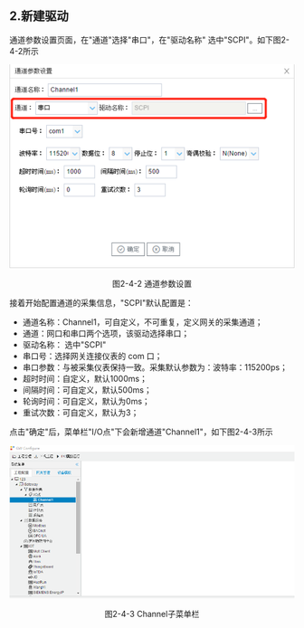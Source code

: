 ## 2.新建驱动

通道参数设置页面，在"通道"选择"串口"，在"驱动名称" 选中"SCPI"。如下图2-4-2所示

![](assets/默认采集信息.png)

<center>  图2-4-2 通道参数设置	</center>

接着开始配置通道的采集信息，"SCPI"默认配置是：

- 通道名称：Channel1，可自定义，不可重复，定义网关的采集通道；
- 通道：网口和串口两个选项，该驱动选择串口；
- 驱动名称： 选中"SCPI"
- 串口号：选择网关连接仪表的 com 口；
- 串口参数：与被采集仪表保持一致。采集默认参数为：波特率：115200ps；
- 超时时间：自定义，默认1000ms； 
- 间隔时间：可自定义，默认500ms；
- 轮询时间：可自定义，默认为0ms；
- 重试次数：可自定义，默认为3；

点击"确定"后，菜单栏"I/O点"下会新增通道"Channel1"，如下图2-4-3所示

![](../../assets/通道创建完成.png)

<center> 图2-4-3 Channel子菜单栏</center>